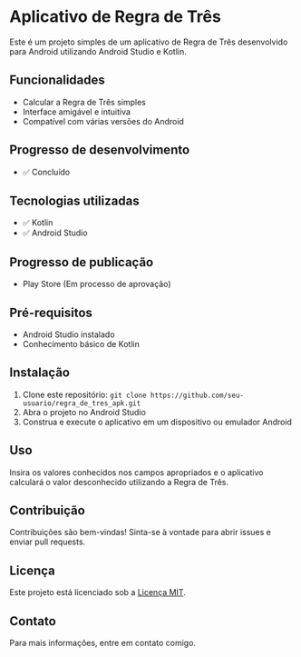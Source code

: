   <body> 
    <h1>Aplicativo de Regra de Três</h1> 
    <p>Este é um projeto simples de um aplicativo de Regra de Três desenvolvido para Android utilizando Android Studio e Kotlin.</p> 
    <h2>Funcionalidades</h2> <ul> <li>Calcular a Regra de Três simples</li> <li>Interface amigável e intuitiva</li> 
      <li>Compatível com várias versões do Android</li> </ul> 
    <h2>Progresso de desenvolvimento</h2> <ul> <li>✅ Concluído</li> </ul> 
    <h2>Tecnologias utilizadas</h2> <ul> <li>✅ Kotlin</li><li>✅ Android Studio</li> </ul>
    <h2>Progresso de publicação</h2> <ul> <li>Play Store (Em processo de aprovação)</li></ul>
    <h2>Pré-requisitos</h2> 
    <ul> <li>Android Studio instalado</li> 
      <li>Conhecimento básico de Kotlin</li> </ul> 
    <h2>Instalação</h2> <ol> <li>Clone este repositório: 
      <code>git clone https://github.com/seu-usuario/regra_de_tres_apk.git</code></li> 
      <li>Abra o projeto no Android Studio</li> <li>Construa e execute o aplicativo em um dispositivo ou emulador Android</li> </ol> 
    <h2>Uso</h2> 
    <p>Insira os valores conhecidos nos campos apropriados e o aplicativo calculará o valor desconhecido utilizando a Regra de Três.</p> 
    <h2>Contribuição</h2> 
    <p>Contribuições são bem-vindas! Sinta-se à vontade para abrir issues e enviar pull requests.</p> <h2>Licença</h2> 
    <p>Este projeto está licenciado sob a <a href="https://opensource.org/licenses/MIT">Licença MIT</a>.</p> <h2>Contato</h2> 
  <p>Para mais informações, entre em contato comigo.
  </p>
